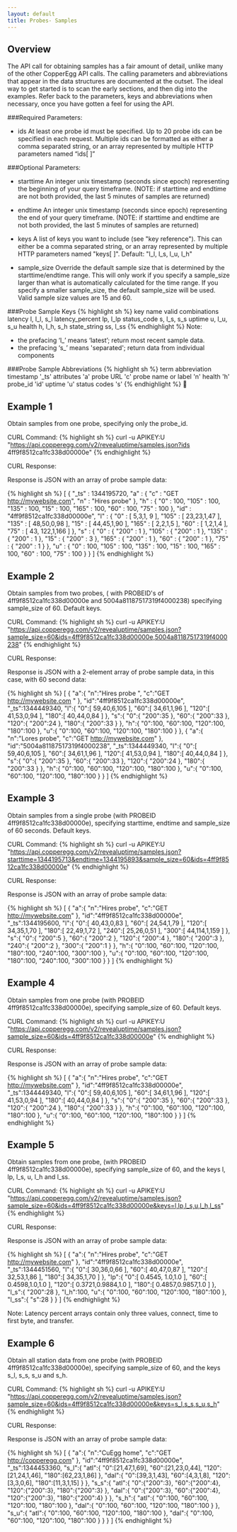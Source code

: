 ```yaml
---
layout: default
title: Probes- Samples
---
```



Overview
--------
The API call for obtaining samples has a fair amount of detail, unlike many of the other CopperEgg API calls. The calling parameters and abbreviations that appear in the data structures are documented at the outset. The ideal way to get started is to scan the early sections, and then dig into the examples. Refer back to the parameters, keys and abbreviations when necessary, once you have gotten a feel for using the API.



###Required Parameters:

* ids
    At least one probe id must be specified. Up to 20 probe ids can be specified in each request. Multiple ids can be formatted as either a comma separated string, or an array represented by multiple HTTP parameters named “ids\[ \]”


###Optional Parameters:

* starttime
    An integer unix timestamp (seconds since epoch) representing the beginning of your query timeframe. (NOTE: if starttime and endtime are not both provided, the last 5 minutes of samples are returned)

* endtime
    An integer unix timestamp (seconds since epoch) representing the end of your query timeframe. (NOTE: if starttime and endtime are not both provided, the last 5 minutes of samples are returned)

* keys
    A list of keys you want to include (see "key reference").  This can either be a comma separated string, or an array represented by multiple HTTP parameters named "keys\[ \]".  Default: "l_l, l_s, l_u, l_h"

* sample_size
Override the default sample size that is determined by the starttime/endtime range. This will only work if you specify a sample_size larger than what is automatically calculated for the time range. If you specify a smaller sample_size, the default sample_size will be used. Valid sample size values are 15 and 60.



###Probe Sample Keys
{% highlight sh %}
key name           valid combinations
latency               l, l_l, s_l
latency_percent       lp, l_lp
status_code           s, l_s, s_s
uptime                u, l_u, s_u
health                h, l_h, s_h
state_string          ss, l_ss
{% endhighlight %}
Note:
* the prefacing ‘l_’ means ‘latest’; return most recent sample data.
* the prefacing ‘s_’ means 'separated'; return data from individual components



###Probe Sample Abbreviations
{% highlight sh %}
term               abbreviation
timestamp             '_ts'
attributes            'a'
probe URL             'c'
probe name or label   'n'
health                'h'
probe_id              'id'
uptime                'u'
status codes          's'
{% endhighlight %}


Example 1
---------
Obtain samples from one probe, specifying only the probe_id.

CURL Command:
{% highlight sh %}
curl -u APIKEY:U "https://api.copperegg.com/v2/revealuptime/samples.json?ids 4ff9f8512ca1fc338d00000e"
{% endhighlight %}

CURL Response:

Response is JSON with an array of probe sample data:

{% highlight sh %}
[
  {
    "_ts" : 1344195720,
    "a" : {
      "c" : "GET http://mywebsite.com",
      "n" : "Hires probe"
    },
    "h" : {
      "0" : 100,
      "105" : 100,
      "135" : 100,
      "15" : 100,
      "165" : 100,
      "60" : 100,
      "75" : 100
    },
    "id" : "4ff9f8512ca1fc338d00000e",
    "l" : {
      "0" : [ 5,3,1, 9 ],
      "105" : [ 23,23,1,47 ],
      "135" : [ 48,50,0,98 ],
      "15" : [ 44,45,1,90 ],
      "165" : [ 2,2,1,5 ],
      "60" : [ 1,2,1,4 ],
      "75" : [ 43, 122,1,166 ]
    },
    "s" : {
      "0" : { "200" : 1 },
      "105" : { "200" : 1 },
      "135" : { "200" : 1 },
      "15" : { "200" : 3 },
      "165" : { "200" : 1 },
      "60" : { "200" : 1 },
      "75" : { "200" : 1 }
    },
    "u" : {
      "0" : 100,
      "105" : 100,
      "135" : 100,
      "15" : 100,
      "165" : 100,
      "60" : 100,
      "75" : 100
    }
  }
]
{% endhighlight %}



Example 2
---------
Obtain samples from two probes, ( with PROBEID's of 4ff9f8512ca1fc338d00000e and 5004a81187517319f4000238) specifying sample_size of 60. Default keys.

CURL Command:
{% highlight sh %}
curl -u APIKEY:U "https://api.copperegg.com/v2/revealuptime/samples.json?sample_size=60&ids=4ff9f8512ca1fc338d00000e,5004a81187517319f4000238"
{% endhighlight %}

CURL Response:

Response is JSON with a 2-element array of probe sample data, in this case, with 60 second data:

{% highlight sh %}
[
  {
    "a":{
      "n":"Hires probe    ",
      "c":"GET http://mywebsite.com      "
    },
    "id":"4ff9f8512ca1fc338d00000e",
    "_ts":1344449340,
    "l":{
      "0":[ 59,40,6,105 ],
      "60":[ 34,61,1,96 ],
      "120":[ 41,53,0,94 ],
      "180":[ 40,44,0,84 ]
    },
    "s":{
      "0":{ "200":35 },
      "60":{ "200":33 },
      "120":{ "200":24 },
      "180":{ "200":33 }
    },
    "h":{
      "0":100,
      "60":100,
      "120":100,
      "180":100
    },
    "u":{
      "0":100,
      "60":100,
      "120":100,
      "180":100
    }
  },
  {
    "a":{
      "n":"Lores probe",
      "c":"GET http://mywebsite.com"
    },
    "id":"5004a81187517319f4000238",
    "_ts":1344449340,
    "l":{
      "0":[ 59,40,6,105 ],
      "60":[ 34,61,1,96 ],
      "120":[ 41,53,0,94 ],
      "180":[ 40,44,0,84 ]
    },
    "s":{
      "0":{ "200":35 },
      "60":{ "200":33 },
      "120":{ "200":24 },
      "180":{ "200":33 }
    },
    "h":{
      "0":100,
      "60":100,
      "120":100,
      "180":100
    },
    "u":{
      "0":100,
      "60":100,
      "120":100,
      "180":100
    }
  }
]
{% endhighlight %}



Example 3
---------
Obtain samples from a single probe (with PROBEID 4ff9f8512ca1fc338d00000e), specifying starttime, endtime and sample_size of 60 seconds. Default keys.

CURL Command:
{% highlight sh %}
curl -u APIKEY:U "https://api.copperegg.com/v2/revealuptime/samples.json?starttime=1344195713&endtime=1344195893&sample_size=60&ids=4ff9f8512ca1fc338d00000e"
{% endhighlight %}

CURL Response:

Response is JSON with an array of probe sample data:

{% highlight sh %}
[
  {
    "a":{
      "n":"Hires probe",
      "c":"GET http://mywebsite.com"
    },
    "id":"4ff9f8512ca1fc338d00000e",
    "_ts":1344195600,
    "l":{
      "0":[ 40,43,0,83 ],
      "60":[ 24,54,1,79 ],
      "120":[ 34,35,1,70 ],
      "180":[ 22,49,1,72 ],
      "240":[ 25,26,0,51 ],
      "300":[ 44,114,1,159 ]
    },
    "s":{
      "0":{ "200":5 },
      "60":{ "200":2 },
      "120":{ "200":4 },
      "180":{ "200":3 },
      "240":{ "200":2 },
      "300":{ "200":1 }
    },
    "h":{
      "0":100,
      "60":100,
      "120":100,
      "180":100,
      "240":100,
      "300":100
    },
    "u":{
      "0":100,
      "60":100,
      "120":100,
      "180":100,
      "240":100,
      "300":100
    }
  }
]
{% endhighlight %}




Example 4
---------
Obtain samples from one probe (with PROBEID 4ff9f8512ca1fc338d00000e), specifying sample_size of 60. Default keys.

CURL Command:
{% highlight sh %}
curl -u APIKEY:U "https://api.copperegg.com/v2/revealuptime/samples.json?sample_size=60&ids=4ff9f8512ca1fc338d00000e"
{% endhighlight %}

CURL Response:

Response is JSON with an array of probe sample data:

{% highlight sh %}
[
  {
    "a":{
      "n":"Hires probe",
      "c":"GET http://mywebsite.com"
    },
    "id":"4ff9f8512ca1fc338d00000e",
    "_ts":1344449340,
    "l":{
      "0":[ 59,40,6,105 ],
      "60":[ 34,61,1,96 ],
      "120":[ 41,53,0,94 ],
      "180":[ 40,44,0,84 ]
    },
    "s":{
      "0":{ "200":35 },
      "60":{ "200":33 },
      "120":{ "200":24 },
      "180":{ "200":33 }
    },
    "h":{
      "0":100,
      "60":100,
      "120":100,
      "180":100
    },
    "u":{
      "0":100,
      "60":100,
      "120":100,
      "180":100
    }
  }
]
{% endhighlight %}



Example 5
---------
Obtain samples from one probe, (with PROBEID 4ff9f8512ca1fc338d00000e), specifying sample_size of 60, and the keys l, lp, l_s, u, l_h and l_ss.

CURL Command:
{% highlight sh %}
curl -u APIKEY:U "https://api.copperegg.com/v2/revealuptime/samples.json?sample_size=60&ids=4ff9f8512ca1fc338d00000e&keys=l,lp,l_s,u,l_h,l_ss"
{% endhighlight %}

CURL Response:

Response is JSON with an array of probe sample data:

{% highlight sh %}
[
  {
    "a":{
      "n":"Hires probe",
      "c":"GET http://mywebsite.com"
    },
    "id":"4ff9f8512ca1fc338d00000e",
    "_ts":1344451560,
    "l":{
      "0":[ 30,36,0,66 ],
      "60":[ 40,47,0,87 ],
      "120":[ 32,53,1,86 ],
      "180":[ 34,35,1,70 ]
    },
    "lp":{
      "0":[ 0.4545, 1.0,1.0 ],
      "60":[ 0.4598,1.0,1.0 ],
      "120":[ 0.3721,0.9884,1.0 ],
      "180":[ 0.4857,0.9857,1.0 ]
    },
    "l_s":{ "200":28 },
    "l_h":100,
    "u":{
      "0":100,
      "60":100,
      "120":100,
      "180":100
    },
    "l_ss":{ "s":28 }
  }
]
{% endhighlight %}

Note: Latency percent arrays contain only three values, connect, time to first byte, and transfer.



Example 6
---------
Obtain all station data from one probe (with PROBEID 4ff9f8512ca1fc338d00000e), specifying sample_size of 60, and the keys s_l, s_s, s_u and s_h.


CURL Command:
{% highlight sh %}
curl -u APIKEY:U "https://api.copperegg.com/v2/revealuptime/samples.json?sample_size=60&ids=4ff9f8512ca1fc338d00000e&keys=s_l,s_s,s_u,s_h"
{% endhighlight %}

CURL Response:

Response is JSON with an array of probe sample data:

{% highlight sh %}
[
  {
    "a":{
      "n":"CuEgg home",
      "c":"GET http://copperegg.com"
    },
    "id":"4ff9f8512ca1fc338d00000e",
    "_ts":1344453360,
    "s_l":{
      "atl":{
        "0":[21,47,1,69],
        "60":[21,23,0,44],
        "120":[21,24,1,46],
        "180":[62,23,1,86]
      },
      "dal":{
        "0":[39,3,1,43],
        "60":[4,3,1,8],
        "120":[3,3,0,6],
        "180":[11,3,1,15]
      }
    },
    "s_s":{
      "atl":{
        "0":{"200":3},
        "60":{"200":4},
        "120":{"200":3},
        "180":{"200":3}
      },
      "dal":{
        "0":{"200":3},
        "60":{"200":4},
        "120":{"200":3},
        "180":{"200":4}
      }
    },
    "s_h":{
      "atl":{
        "0":100,
        "60":100,
        "120":100,
        "180":100
      },
      "dal":{
        "0":100,
        "60":100,
        "120":100,
        "180":100
      }
    },
    "s_u":{
      "atl":{
        "0":100,
        "60":100,
        "120":100,
        "180":100
      },
      "dal":{
        "0":100,
        "60":100,
        "120":100,
        "180":100
      }
    }
  }
]
{% endhighlight %}

